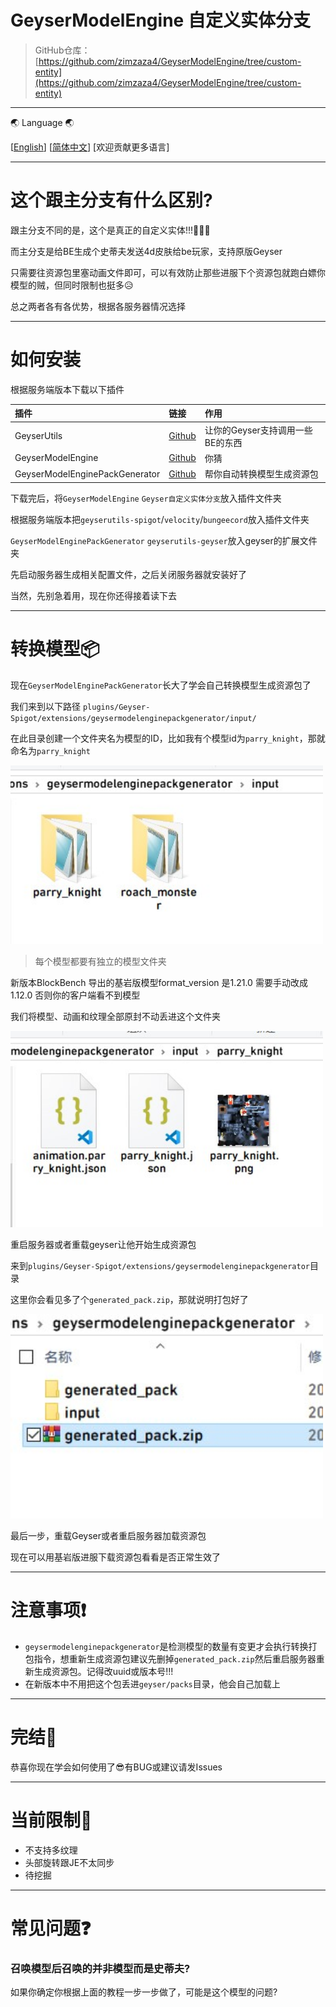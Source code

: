 # GeyserModelEngine 自定义实体分支

> GitHub仓库：[https://github.com/zimzaza4/GeyserModelEngine/tree/custom-entity](https://github.com/zimzaza4/GeyserModelEngine/tree/custom-entity)

---

🌏 Language 🌏

[[English](README_EN.md)] [[简体中文](README.md)] [欢迎贡献更多语言]

---

# 这个跟主分支有什么区别?

跟主分支不同的是，这个是真正的自定义实体!!!🎉🎉🎉

而主分支是给BE生成个史蒂夫发送4d皮肤给be玩家，支持原版Geyser

只需要往资源包里塞动画文件即可，可以有效防止那些进服下个资源包就跑白嫖你模型的贼，但同时限制也挺多😥

总之两者各有各优势，根据各服务器情况选择

---

# 如何安装

根据服务端版本下载以下插件

| 插件                           | 链接                                                                 | 作用                            |
| :---                           | :----                                                                | :---                            |
| GeyserUtils                    | [Github](https://github.com/zimzaza4/GeyserUtils)                    | 让你的Geyser支持调用一些BE的东西  |
| GeyserModelEngine              | [Github](https://github.com/zimzaza4/GeyserModelEngine)              | 你猜                            |
| GeyserModelEnginePackGenerator | [Github](https://github.com/zimzaza4/GeyserModelEnginePackGenerator) | 帮你自动转换模型生成资源包        |

下载完后，将`GeyserModelEngine` `Geyser自定义实体分支`放入插件文件夹

根据服务端版本把`geyserutils-spigot`/`velocity`/`bungeecord`放入插件文件夹

`GeyserModelEnginePackGenerator` `geyserutils-geyser`放入geyser的扩展文件夹

先启动服务器生成相关配置文件，之后关闭服务器就安装好了

当然，先别急着用，现在你还得接着读下去

---

# 转换模型📦

现在`GeyserModelEnginePackGenerator`长大了学会自己转换模型生成资源包了

我们来到以下路径 `plugins/Geyser-Spigot/extensions/geysermodelenginepackgenerator/input/`

在此目录创建一个文件夹名为模型的ID，比如我有个模型id为`parry_knight`，那就命名为`parry_knight`

<img src="docsimg/example.jpg" width="500">

> 每个模型都要有独立的模型文件夹

新版本BlockBench 导出的基岩版模型format_version 是1.21.0
需要手动改成1.12.0
否则你的客户端看不到模型

我们将模型、动画和纹理全部原封不动丢进这个文件夹

<img src="docsimg/example1.jpg" width="500">

重启服务器或者重载geyser让他开始生成资源包

来到`plugins/Geyser-Spigot/extensions/geysermodelenginepackgenerator`目录

这里你会看见多了个`generated_pack.zip`，那就说明打包好了

<img src="docsimg/example2.jpg" width="500">

最后一步，重载Geyser或者重启服务器加载资源包

现在可以用基岩版进服下载资源包看看是否正常生效了

---

# 注意事项❗

* `geysermodelenginepackgenerator`是检测模型的数量有变更才会执行转换打包指令，想重新生成资源包建议先删掉`generated_pack.zip`然后重启服务器重新生成资源包。记得改uuid或版本号!!!
* 在新版本中不用把这个包丢进`geyser/packs`目录，他会自己加载上

---

# 完结🤗

恭喜你现在学会如何使用了😎有BUG或建议请发Issues

---

# 当前限制💢

* 不支持多纹理
* 头部旋转跟JE不太同步
* 待挖掘

---

# 常见问题❓

### 召唤模型后召唤的并非模型而是史蒂夫?

如果你确定你根据上面的教程一步一步做了，可能是这个模型的问题?
